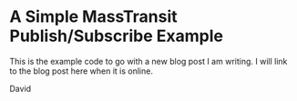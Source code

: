 A Simple MassTransit Publish/Subscribe Example
==============================================

This is the example code to go with a new blog post I am writing. I will link to the blog post here when it is online.

David
